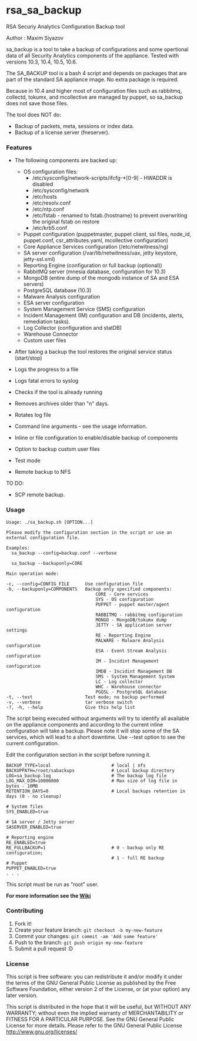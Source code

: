 # rsa_sa_backup

RSA Securiy Analytics Configuration Backup tool

Author : Maxim Siyazov 

sa_backup is a tool to take a backup of configurations  and some opertional data of all Security Analytics components of the appliance.
Tested with versions 10.3, 10.4, 10.5, 10.6. 

The SA_BACKUP tool is a bash 4 script and depends on packages that are part of the standard SA appliance image. No extra package is required. 

Because in 10.4 and higher most of configuration files such as rabbitmq, collectd, tokumx, and mcollective are managed by puppet, so sa_backup does not save those files. 

The tool does NOT do:
- Backup of packets, meta, sessions or index data. 
- Backup of a license server (fneserver).


### Features

* The following components are backed up:
  - OS configuration files:
    - /etc/sysconfig/network-scripts/ifcfg-*[0-9] - HWADDR is disabled
    - /etc/sysconfig/network
    - /etc/hosts
    - /etc/resolv.conf
    - /etc/ntp.conf
    - /etc/fstab - renamed to fstab.{hostname} to prevent overwriting the original fstab on restore
    - /etc/krb5.conf
  - Puppet configuration (puppetmaster, puppet client, ssl files, node_id, puppet.conf, csr_attributes.yaml, mcollective configuration)
  - Core Appliance Services configuration (/etc/netwitness/ng)
  - SA server configuration (/var/lib/netwitness/uax, jetty keystore, jetty-ssl.xml)
  - Reporting Engine (configuration or full backup (optional))
  - RabbitMQ server (mnesia database, configuration for 10.3)
  - MongoDB (entire dump of the mongodb instance of SA and ESA servers)
  - PostgreSQL database (10.3)
  - Malware Analysis configuration
  - ESA server configuration
  - System Management Service (SMS) configuration
  - Incident Management (IM) configuration and DB (incidents, alerts, remediation tasks).
  - Log Collector (configuration and statDB)
  - Warehouse Connector 
  - Custom user files

* After taking a backup the tool restores the original service status (start/stop)
* Logs the progress to a file
* Logs fatal errors to syslog
* Checks if the tool is already running
* Removes archives older than "n" days. 
* Rotates log file
* Command line arguments - see the usage information.
* Inline or file configuration to enable/disable backup of components
* Option to backup custom user files
* Test mode
* Remote backup to NFS


TO DO:
- SCP remote backup.


### Usage
```
Usage: ./sa_backup.sh [OPTION...]

Please modify the configuration section in the script or use an external configuration file.

Examples:
  sa_backup --config=backup.conf --verbose

  sa_backup --backuponly=CORE

Main operation mode:

-c, --config=CONFIG_FILE      Use configuration file
-b, --backuponly=COMPONENTS   Backup only specified components:
                                  CORE - Core services
                                  SYS - OS configuration
                                  PUPPET - puppet master/agent configuration
                                  RABBITMQ - rabbitmq configuration
                                  MONGO - MongoDB/tokumx dump
                                  JETTY - SA application server settings
                                  RE - Reporting Engine
                                  MALWARE - Malware Analysis configuration
                                  ESA - Event Stream Analysis configuration
                                  IM - Incidint Management configuration
                                  IMDB - Incidint Management DB
                                  SMS - System Management System
                                  LC - Log collector
                                  WHC - Warehouse connector
                                  PGQSL - PostgreSQL database
-t, --test                    Test mode; no backup performed
-v, --verbose                 tar verbose switch
-?, -h, --help                Give this help list
```

The script being executed without arguments will try to identify all available on the appliance components and according to the current inline configuration will take a backup. 
Please note it will stop some of the SA services, which will lead to a short downtime. Use --test option to see the current configuration.


Edit the configuration section in the script before running it.
```
BACKUP_TYPE=local                       # local | nfs 
BACKUPPATH=/root/sabackups              # Local backup directory
LOG=sa_backup.log                       # The backup log file
LOG_MAX_DIM=10000000                    # Max size of log file in bytes - 10MB 
RETENTION_DAYS=0                        # Local backups retention in days (0 - no cleanup)
          
# System files 
SYS_ENABLED=true

# SA server / Jetty server
SASERVER_ENABLED=true

# Reporting engine
RE_ENABLED=true
RE_FULLBACKUP=1                         # 0 - backup only RE configuration; 
                                        # 1 - full RE backup
# Puppet 
PUPPET_ENABLED=true
. . .
```

This script must be run as "root" user. 

**For more information see the [Wiki](https://github.com/Jazzmax/rsa_sa_backup/wiki/SA-Backup-Tool)**


### Contributing

1. Fork it!
2. Create your feature branch: `git checkout -b my-new-feature`
3. Commit your changes: `git commit -am 'Add some feature'`
4. Push to the branch: `git push origin my-new-feature`
5. Submit a pull request :D


### License

  This script is free software: you can redistribute it and/or modify it under
  the terms of the GNU General Public License as published by the Free Software
  Foundation, either version 2 of the License, or (at your option) any later
  version.
  
  This script is distributed in the hope that it will be useful, but WITHOUT
  ANY WARRANTY; without even the implied warranty of MERCHANTABILITY or FITNESS
  FOR A PARTICULAR PURPOSE. See the GNU General Public License for more details.
  Please refer to the GNU General Public License <http://www.gnu.org/licenses/>

